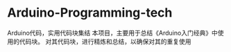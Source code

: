 # Arduino-Programming-tech
Arduino代码，实用代码块集结
本项目，主要用于总结《Arduino入门经典》中使用的代码块。
对其代码块，进行精炼和总结，以确保对其的重复使用
